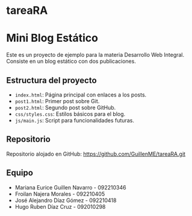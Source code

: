 # tareaRA

# Mini Blog Estático

Este es un proyecto de ejemplo para la materia Desarrollo Web Integral. Consiste en un blog estático con dos publicaciones.

## Estructura del proyecto

- `index.html`: Página principal con enlaces a los posts.
- `post1.html`: Primer post sobre Git.
- `post2.html`: Segundo post sobre GitHub.
- `css/styles.css`: Estilos básicos para el blog.
- `js/main.js`: Script para funcionalidades futuras.

## Repositorio

Repositorio alojado en GitHub: https://github.com/GuillenME/tareaRA.git

## Equipo

- Mariana Eurice Guillen Navarro - 092210346
- Froilan Najera Morales - 092210405
- José Alejandro Díaz Gómez - 092210418
- Hugo Ruben Díaz Cruz - 092010298
